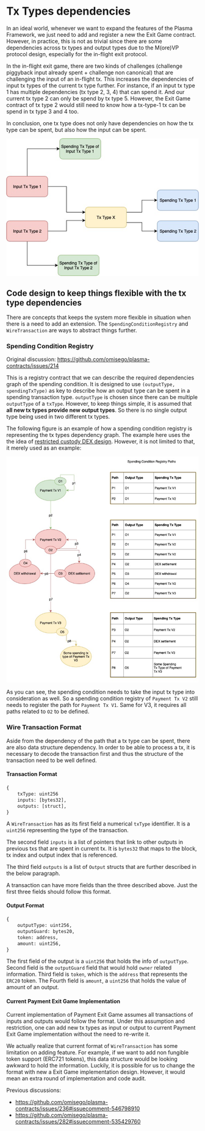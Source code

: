 # Tx Types dependencies

In an ideal world, whenever we want to expand the features of the Plasma Framework, we just need to add and register a new the Exit Game contract. However, in practice, this is not as trivial since there are some dependencies across tx types and output types due to the M(ore)VP protocol design, especially for the in-flight exit protocol.

In the in-flight exit game, there are two kinds of challenges (challenge piggyback input already spent + challenge non canonical) that are challenging the input of an in-flight tx. This increases the dependencies of input tx types of the current tx type further. For instance, if an input tx type 1 has multiple dependencies (tx type 2, 3, 4) that can spend it. And our current tx type 2 can only be spend by tx type 5. However, the Exit Game contract of tx type 2 would still need to know how a tx-type-1 tx can be spend in tx type 3 and 4 too.

In conclusion, one tx type does not only have dependencies on how the tx type can be spent, but also how the input can be spent.

![Transaction dependencies](./images/transaction_dependencies.jpg)

## Code design to keep things flexible with the tx type dependencies

There are concepts that keeps the system more flexible in situation when there is a need to add an extension. The `SpendingConditionRegistry` and `WireTransaction` are ways to abstract things further.

### Spending Condition Registry

Original discussion: https://github.com/omisego/plasma-contracts/issues/214

This is a registry contract that we can describe the required dependencies graph of the spending condition. It is designed to use `(outputType, spendingTxType)` as key to describe how an output type can be spent in a spending transaction type. `outputType` is chosen since there can be multiple `outputType` of a `txType`. However, to keep things simple, it is assumed  that **all new tx types provide new output types**. So there is no single output type being used in two different tx types.

The following figure is an example of how a spending condition registry is representing the tx types dependency graph. The example here uses the the idea of [restricted custody DEX design](https://github.com/omisego/docs/blob/master/docs/restricted_custody_mvp1_spec.md). However, it is not limited to that, it merely used as an example:


![Spending condition registry graph](./images/spending-condition-registry-graph.jpg)

As you can see, the spending condition needs to take the input tx type into consideration as well. So a spending condition registry of `Payment Tx V2` still needs to register the path for `Payment Tx V1`. Same for V3, it requires all paths related to `O2` to be defined.

### Wire Transaction Format

Aside from the dependency of the path that a tx type can be spent, there are also data structure dependency. In order to be able to process a tx, it is necessary to decode the transaction first and thus the structure of the transaction need to be well defined.

#### Transaction Format

```
{
    txType: uint256
    inputs: [bytes32],
    outputs: [struct],
}
```

A `WireTransaction` has as its first field a numerical `txType` identifier. It is a `uint256` representing the type of the transaction.

The second field `inputs` is a list of pointers that link to other outputs in previous txs that are spent in current tx.  It is `bytes32` that maps to the block, tx index and output index that is referenced. 

The third field `outputs` is a list of `Output` structs that are further described in the below paragraph. 

A transaction can have more fields than the three described above. Just the first three fields should follow this format.

#### Output Format

```
{
    outputType: uint256,
    outputGuard: bytes20,
    token: address,
    amount: uint256,
}
```

The first field of the output is a `uint256` that holds the info of `outputType`. Second field is the `outputGuard` field that would hold `owner` related information. Third field is `token`, which is the `address` that represents the `ERC20` token. The Fourth field is `amount`, a `uint256` that holds the value of amount of an output.

#### Current Payment Exit Game Implementation
Current implementation of Payment Exit Game assumes all transactions of inputs and outputs would follow the format. Under this assumption and restriction, one can add new tx types as input or output to current Payment Exit Game implementation without the need to re-write it.

We actually realize that current format of `WireTransaction` has some limitation on adding feature. For example, if we want to add non fungible token support (ERC721 tokens), this data structure would be looking awkward to hold the information. Luckily, it is possible for us to change the format with new a Exit Game implementation design. However, it would mean an extra round of implementation and code audit.

Previous discussions:
- https://github.com/omisego/plasma-contracts/issues/236#issuecomment-546798910
- https://github.com/omisego/plasma-contracts/issues/282#issuecomment-535429760
